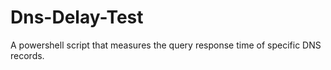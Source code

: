 # Dns-Delay-Test
A powershell script that measures the query response time of specific DNS records.
